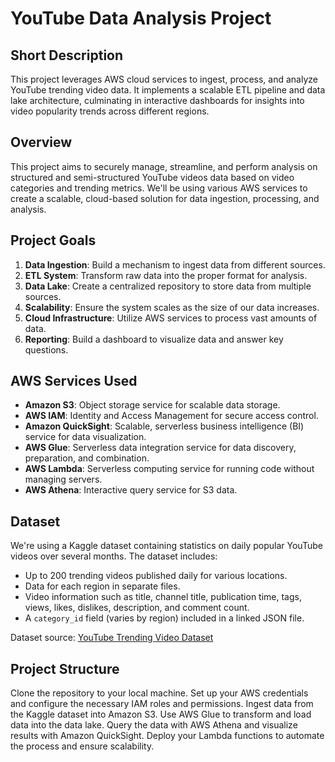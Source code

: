 # YouTube Data Analysis Project

## Short Description

This project leverages AWS cloud services to ingest, process, and analyze YouTube trending video data. It implements a scalable ETL pipeline and data lake architecture, culminating in interactive dashboards for insights into video popularity trends across different regions.

## Overview

This project aims to securely manage, streamline, and perform analysis on structured and semi-structured YouTube videos data based on video categories and trending metrics. We'll be using various AWS services to create a scalable, cloud-based solution for data ingestion, processing, and analysis.

## Project Goals

1. **Data Ingestion**: Build a mechanism to ingest data from different sources.
2. **ETL System**: Transform raw data into the proper format for analysis.
3. **Data Lake**: Create a centralized repository to store data from multiple sources.
4. **Scalability**: Ensure the system scales as the size of our data increases.
5. **Cloud Infrastructure**: Utilize AWS services to process vast amounts of data.
6. **Reporting**: Build a dashboard to visualize data and answer key questions.

## AWS Services Used

- **Amazon S3**: Object storage service for scalable data storage.
- **AWS IAM**: Identity and Access Management for secure access control.
- **Amazon QuickSight**: Scalable, serverless business intelligence (BI) service for data visualization.
- **AWS Glue**: Serverless data integration service for data discovery, preparation, and combination.
- **AWS Lambda**: Serverless computing service for running code without managing servers.
- **AWS Athena**: Interactive query service for S3 data.

## Dataset

We're using a Kaggle dataset containing statistics on daily popular YouTube videos over several months. The dataset includes:

- Up to 200 trending videos published daily for various locations.
- Data for each region in separate files.
- Video information such as title, channel title, publication time, tags, views, likes, dislikes, description, and comment count.
- A `category_id` field (varies by region) included in a linked JSON file.

Dataset source: [YouTube Trending Video Dataset](https://www.kaggle.com/datasets/datasnaek/youtube-new)

## Project Structure

Clone the repository to your local machine.
Set up your AWS credentials and configure the necessary IAM roles and permissions.
Ingest data from the Kaggle dataset into Amazon S3.
Use AWS Glue to transform and load data into the data lake.
Query the data with AWS Athena and visualize results with Amazon QuickSight.
Deploy your Lambda functions to automate the process and ensure scalability.
